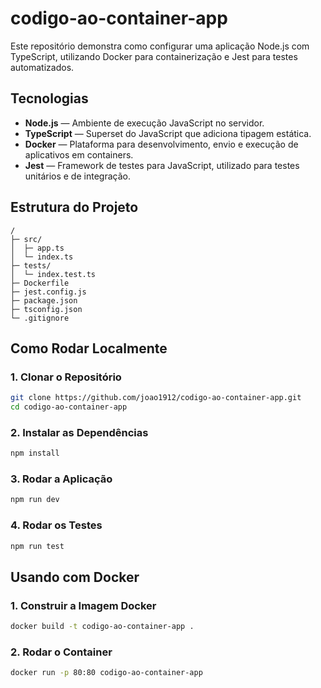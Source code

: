 # codigo-ao-container-app

Este repositório demonstra como configurar uma aplicação Node.js com TypeScript, utilizando Docker para containerização e Jest para testes automatizados.

## Tecnologias

- **Node.js** — Ambiente de execução JavaScript no servidor.  
- **TypeScript** — Superset do JavaScript que adiciona tipagem estática.  
- **Docker** — Plataforma para desenvolvimento, envio e execução de aplicativos em containers.  
- **Jest** — Framework de testes para JavaScript, utilizado para testes unitários e de integração.

## Estrutura do Projeto

    / 
    ├─ src/  
    │  ├─ app.ts            
    │  └─ index.ts          
    ├─ tests/  
    │  └─ index.test.ts     
    ├─ Dockerfile  
    ├─ jest.config.js  
    ├─ package.json  
    ├─ tsconfig.json  
    └─ .gitignore  

## Como Rodar Localmente

### 1. Clonar o Repositório

```bash
git clone https://github.com/joao1912/codigo-ao-container-app.git
cd codigo-ao-container-app
```

### 2. Instalar as Dependências
```bash
npm install
```
### 3. Rodar a Aplicação
```bash
npm run dev
```

### 4. Rodar os Testes

```bash
npm run test
```

## Usando com Docker

### 1. Construir a Imagem Docker
```bash
docker build -t codigo-ao-container-app .
```
### 2. Rodar o Container
```bash
docker run -p 80:80 codigo-ao-container-app
```